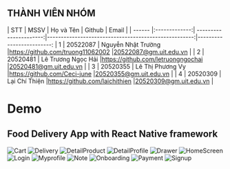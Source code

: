 ## THÀNH VIÊN NHÓM
<a name="thanhvien"></a>
| STT    | MSSV          | Họ và Tên              | Github                                               | Email                   |
| ------ |:-------------:| ----------------------:|-----------------------------------------------------:|-------------------------:
| 1      | 20522087      | Nguyễn Nhật Trường     |https://github.com/truong11062002                     |20522087@gm.uit.edu.vn   |
| 2      | 20520481      | Lê Trương Ngọc Hải     |https://github.com/letruongngochai                    |20520481@gm.uit.edu.vn   |
| 3      | 20520355      | Lê Thị Phương Vy       |https://github.com/Ceci-june                          |20520355@gm.uit.edu.vn   |
| 4      | 20520309      | Lại Chí Thiện          |https://github.com/laichithien                        |20520309@gm.uit.edu.vn   |

# Demo
## Food Delivery App with React Native framework
![Cart](https://user-images.githubusercontent.com/74360292/185731476-974983d4-03a9-4f26-a845-8a3c8cc9b8a8.png)
![Delivery](https://user-images.githubusercontent.com/74360292/185731477-ae88c9a1-71d9-4e02-9d9a-4f72b6fbccba.png)
![DetailProduct](https://user-images.githubusercontent.com/74360292/185731478-75ba86d8-47be-4721-a80a-95cb4aa61f0a.png)
![DetailProfile](https://user-images.githubusercontent.com/74360292/185731479-d6310e0a-9b64-4f4c-8a62-b16005ece660.png)
![Drawer](https://user-images.githubusercontent.com/74360292/185731481-24c7951c-e99a-4304-b4f1-648f4f90a66a.png)
![HomeScreen](https://user-images.githubusercontent.com/74360292/185731484-0dc2226b-bd62-427e-8718-4b20cd83a69e.png)
![Login](https://user-images.githubusercontent.com/74360292/185731485-9e16643f-bd7d-471c-b088-00b1640b4a88.png)
![Myprofile](https://user-images.githubusercontent.com/74360292/185731486-ce7a61eb-0af7-453c-ade4-9ebc391a96e1.png)
![Note](https://user-images.githubusercontent.com/74360292/185731487-556aa341-47f1-4493-90fa-afc54163ad40.png)
![Onboarding](https://user-images.githubusercontent.com/74360292/185731488-bed6973f-b0b1-4398-ba3b-65694176c586.png)
![Payment](https://user-images.githubusercontent.com/74360292/185731490-00446d3c-af38-47cd-be1b-60eb18d9f897.png)
![Signup](https://user-images.githubusercontent.com/74360292/185731491-d24afcc5-e71a-48f7-abae-f43a7331023c.png)

